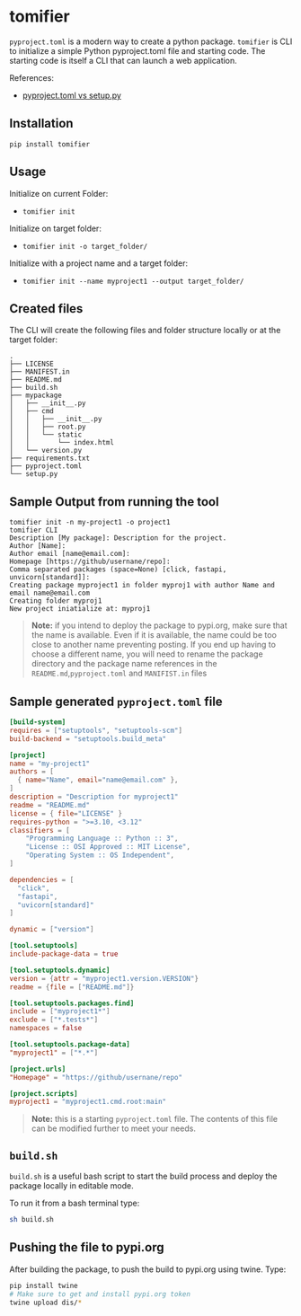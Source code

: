 # tomifier

`pyproject.toml` is a modern way to create a python package. `tomifier` is CLI to initialize a simple Python pyproject.toml file and starting code. The starting code is itself a CLI that can launch a web application.

References:
- [pyproject.toml vs setup.py](https://packaging.python.org/en/latest/guides/modernize-setup-py-project/)

## Installation

`pip install tomifier`

## Usage

Initialize on current Folder:
- `tomifier init`

Initialize on target folder: 
- `tomifier init -o target_folder/`

Initialize with a project name and a target folder: 
- `tomifier init --name myproject1 --output target_folder/`

## Created files

The CLI will create the following files and folder structure locally or at the target folder:

```text
.
├── LICENSE
├── MANIFEST.in
├── README.md
├── build.sh
├── mypackage
│   ├── __init__.py
│   ├── cmd
│   │   ├── __init__.py
│   │   ├── root.py
│   │   └── static
│   │       └── index.html
│   └── version.py
├── requirements.txt
├── pyproject.toml
└── setup.py
```

## Sample Output from running the tool

```text
tomifier init -n my-project1 -o project1
tomifier CLI
Description [My package]: Description for the project.
Author [Name]: 
Author email [name@email.com]: 
Homepage [https://github/usernane/repo]: 
Comma separated packages (space=None) [click, fastapi, unvicorn[standard]]: 
Creating package myproject1 in folder myproj1 with author Name and email name@email.com
Creating folder myproj1
New project iniatialize at: myproj1
```

> **Note:** if you intend to deploy the package to pypi.org, make sure that the name is available. Even if it is available, the name could be too close to another name preventing posting. If you end up having to choose a different name, you will need to rename the package directory and the package name references in the `README.md`,`pyproject.toml` and `MANIFIST.in` files

## Sample generated `pyproject.toml` file

```toml
[build-system]
requires = ["setuptools", "setuptools-scm"]
build-backend = "setuptools.build_meta"

[project]
name = "my-project1"
authors = [
  { name="Name", email="name@email.com" },
]
description = "Description for myproject1"
readme = "README.md"
license = { file="LICENSE" }
requires-python = ">=3.10, <3.12"
classifiers = [
    "Programming Language :: Python :: 3",
    "License :: OSI Approved :: MIT License",
    "Operating System :: OS Independent",
]

dependencies = [
  "click",
  "fastapi",
  "uvicorn[standard]"
]

dynamic = ["version"]

[tool.setuptools]
include-package-data = true

[tool.setuptools.dynamic]
version = {attr = "myproject1.version.VERSION"}
readme = {file = ["README.md"]}

[tool.setuptools.packages.find]
include = ["myproject1*"]
exclude = ["*.tests*"]
namespaces = false

[tool.setuptools.package-data]
"myproject1" = ["*.*"]

[project.urls]
"Homepage" = "https://github/usernane/repo"

[project.scripts]
myproject1 = "myproject1.cmd.root:main"
```

> **Note:** this is a starting `pyproject.toml` file. The contents of this file can be modified further to meet your needs.

## `build.sh`

`build.sh` is a useful bash script to start the build process and deploy the package locally in editable mode. 

To run it from a bash terminal type: 

```bash
sh build.sh
```

## Pushing the file to pypi.org

After building the package, to push the build to pypi.org using twine. Type: 

```bash
pip install twine
# Make sure to get and install pypi.org token
twine upload dis/*
```
